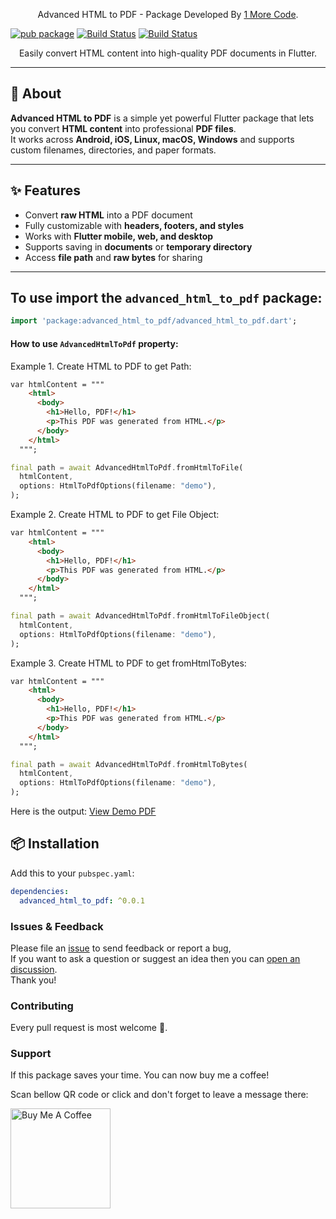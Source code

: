 <p align="center">
Advanced HTML to PDF - Package Developed By <a href="https://1morecode.com">1 More Code</a>.
</p>

[![pub package](https://img.shields.io/badge/pub-v0.0.1-orange)](https://pub.dev/packages/advanced_html_to_pdf) [![Build Status](https://img.shields.io/badge/publisher-1morecode.com-lightgrey)](https://1morecode.com)
[![Build Status](https://img.shields.io/badge/platform-flutter%7CAndroid%7CiOS%7CLinux%7CmacOS%7CWindows-blue)](https://flutter.dev)

<p align="center">
Easily convert HTML content into high-quality PDF documents in Flutter.
</p>

---

## 📝 About

**Advanced HTML to PDF** is a simple yet powerful Flutter package that lets you convert **HTML content** into professional **PDF files**.  
It works across **Android, iOS, Linux, macOS, Windows** and supports custom filenames, directories, and paper formats.

---

## ✨ Features

- Convert **raw HTML** into a PDF document
- Fully customizable with **headers, footers, and styles**
- Works with **Flutter mobile, web, and desktop**
- Supports saving in **documents** or **temporary directory**
- Access **file path** and **raw bytes** for sharing

---

## To use import the `advanced_html_to_pdf` package:
```dart
import 'package:advanced_html_to_pdf/advanced_html_to_pdf.dart';
```

#### How to use `AdvancedHtmlToPdf` property:

Example 1. Create HTML to PDF to get Path:
```html
var htmlContent = """
    <html>
      <body>
        <h1>Hello, PDF!</h1>
        <p>This PDF was generated from HTML.</p>
      </body>
    </html>
  """;
```
```dart
final path = await AdvancedHtmlToPdf.fromHtmlToFile(
  htmlContent,
  options: HtmlToPdfOptions(filename: "demo"),
);
```

Example 2. Create HTML to PDF to get File Object:
```html
var htmlContent = """
    <html>
      <body>
        <h1>Hello, PDF!</h1>
        <p>This PDF was generated from HTML.</p>
      </body>
    </html>
  """;
```
```dart
final path = await AdvancedHtmlToPdf.fromHtmlToFileObject(
  htmlContent,
  options: HtmlToPdfOptions(filename: "demo"),
);
```

Example 3. Create HTML to PDF to get fromHtmlToBytes:
```html
var htmlContent = """
    <html>
      <body>
        <h1>Hello, PDF!</h1>
        <p>This PDF was generated from HTML.</p>
      </body>
    </html>
  """;
```
```dart
final path = await AdvancedHtmlToPdf.fromHtmlToBytes(
  htmlContent,
  options: HtmlToPdfOptions(filename: "demo"),
);
```

Here is the output:
[View Demo PDF](https://cdn.jsdelivr.net/gh/1morecode/advanced_html_to_pdf/example/assets/demo.pdf)


## 📦 Installation

Add this to your `pubspec.yaml`:

```yaml
dependencies:
  advanced_html_to_pdf: ^0.0.1
```

### Issues & Feedback

Please file an [issue](https://github.com/1morecode/advanced_html_to_pdf/issues) to send feedback or report a bug,  
If you want to ask a question or suggest an idea then you can [open an discussion](https://github.com/1morecode/advanced_html_to_pdf/discussions).  
Thank you!

### Contributing

Every pull request is most welcome 🤝.

### Support

If this package saves your time. You can now buy me a coffee! 

Scan bellow QR code or click and don't forget to leave a message there:

<a href="https://bmc.link/1morecode" target="_blank"><img src="https://github.com/1morecode/matertino_radio/assets/57178146/1995d3e2-b061-4655-81d5-df1d41d9bfb6" alt="Buy Me A Coffee" style="height: 160px !important" ></a>
